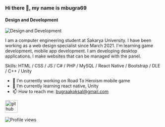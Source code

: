 ### Hi there 👋, my name is mbugra69
#### Design and Development
![Design and Development](https://www.verdict.co.uk/wp-content/uploads/2021/04/shutterstock_1583248045.jpg)

I am a computer engineering student at Sakarya University. I have been working as a web design specialist since March 2021. I'm learning game development, mobile app development. I am developing desktop applications. I make websites that can be managed with the panel.

Skills: HTML / CSS / JS / C# / PHP / MySQL / React Native / Bootstrap / DLE / C++ / Unity

- 🔭 I’m currently working on Road To Heroism mobile game 
- 🌱 I’m currently learning react native, Unity 
- 📫 How to reach me: bugraakoksal@gmail.com 

[<img src='https://cdn.jsdelivr.net/npm/simple-icons@3.0.1/icons/github.svg' alt='github' height='40'>](https://github.com/mbugra69)  

![Profile views](https://gpvc.arturio.dev/mbugra69)  
